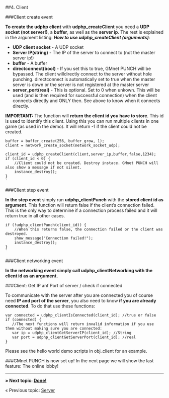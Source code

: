 ##4. Client

###Client create event

**To create the udphp client** with **udphp_createClient** you need a **UDP socket (not server!)**, a **buffer**, as well as the **server ip**. The rest is explained in the argument listing:
**_How to use udphp_createClient (arguments)_**:

*   **UDP client socket** - A UDP socket
*   **Server IP(string)** - The IP of the server to connect to (not the master server ip!)
*   **buffer** - A buffer
*   **directconnect(bool)** - If you set this to true, GMnet PUNCH will be bypassed. The client willdirectly connect to the server without hole punching. directconnect is automatically set to true when the master server is down or the server is not registered at the master server
*   **server_port(real)** - This is optional. Set to 0 when unkown. This will be used (and is then required for successful connection) when the client connects directly and ONLY then. See above to know when it connects directly.

**IMPORTANT:** The function will **return the client id you have to store**. This id is used to identify this client. Using this you can run multiple clients in one game (as used in the demo). It will return -1 if the client could not be created.

```
buffer = buffer_create(256, buffer_grow, 1);
client = network_create_socket(network_socket_udp);

client_id = udphp_createClient(client,server_ip,buffer,false,1234);
if (client_id < 0) {
    //Client could not be created. Destroy instace. GMnet PUNCH will also show a message if not silent.
    instance_destroy();
}
`

```

###Client step event

**In the step event** simply run **udphp_clientPunch** with the **stored client id as argument**. This function will return false if the client’s connection failed. This is the only way to determine if a connection process failed and it will return true in all other cases.

```
if (!udphp_clientPunch(client_id)) {
    //When this returns false, the connection failed or the client was destroyed.
    show_message("Connection failed!");
    instance_destroy();
}
`

```

###Client networking event

**In the networking event simply call udphp_clientNetworking with the client id as an argument.**

###Client: Get IP anf Port of server / check if connected

To communicate with the server after you are connected you of course need **IP and port of the server**, you also need to know **if you are already connected**.
To do that use these functions:

```
var connected = udphp_clientIsConnected(client_id); //true or false
if (connected) {
   //The next functions will return invalid information if you use them without making sure you are connected:
   var ip = udphp_clientGetServerIP(client_id); //String
   var port = udphp_clientGetServerPort(client_id); //real
}

```

Please see the hello world demo scripts in obj_client for an example.

###GMnet PUNCH is now set up!
In the next page we will show the last feature: The online lobby!

---

**» Next topic: [Done!](tutorial/5_lobby)**

« Previous topic: [Server](tutorial/3_server)

